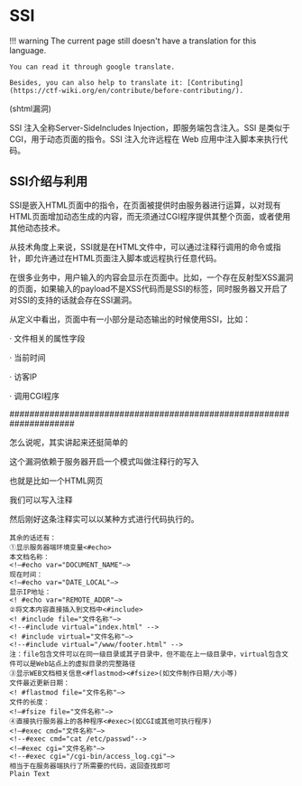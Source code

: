 # SSI
!!! warning
    The current page still doesn't have a translation for this language.

    You can read it through google translate.

    Besides, you can also help to translate it: [Contributing](https://ctf-wiki.org/en/contribute/before-contributing/).



(shtml漏洞)


SSI 注入全称Server-SideIncludes Injection，即服务端包含注入。SSI 是类似于 CGI，用于动态页面的指令。SSI 注入允许远程在 Web 应用中注入脚本来执行代码。



## SSI介绍与利用

SSI是嵌入HTML页面中的指令，在页面被提供时由服务器进行运算，以对现有HTML页面增加动态生成的内容，而无须通过CGI程序提供其整个页面，或者使用其他动态技术。


从技术角度上来说，SSI就是在HTML文件中，可以通过注释行调用的命令或指针，即允许通过在HTML页面注入脚本或远程执行任意代码。


在很多业务中，用户输入的内容会显示在页面中。比如，一个存在反射型XSS漏洞的页面，如果输入的payload不是XSS代码而是SSI的标签，同时服务器又开启了对SSI的支持的话就会存在SSI漏洞。


从定义中看出，页面中有一小部分是动态输出的时候使用SSI，比如：


·       文件相关的属性字段


·       当前时间


·       访客IP


·       调用CGI程序


#####################################################################


怎么说呢，其实讲起来还挺简单的


<!--#exec cmd="命令"-->


这个漏洞依赖于服务器开启一个模式叫做注释行的写入


也就是比如一个HTML网页


我们可以写入注释


然后刚好这条注释实可以以某种方式进行代码执行的。


```plain
其余的话还有：
①显示服务器端环境变量<#echo>
本文档名称：
<!–#echo var="DOCUMENT_NAME"–>
现在时间：
<!–#echo var="DATE_LOCAL"–>
显示IP地址：
<! #echo var="REMOTE_ADDR"–>
②将文本内容直接插入到文档中<#include>
<! #include file="文件名称"–>
<!--#include virtual="index.html" -->
<! #include virtual="文件名称"–>
<!--#include virtual="/www/footer.html" -->
注：file包含文件可以在同一级目录或其子目录中，但不能在上一级目录中，virtual包含文件可以是Web站点上的虚拟目录的完整路径
③显示WEB文档相关信息<#flastmod><#fsize>(如文件制作日期/大小等)
文件最近更新日期：
<! #flastmod file="文件名称"–>
文件的长度：
<!–#fsize file="文件名称"–>
④直接执行服务器上的各种程序<#exec>(如CGI或其他可执行程序)
<!–#exec cmd="文件名称"–>
<!--#exec cmd="cat /etc/passwd"-->
<!–#exec cgi="文件名称"–>
<!--#exec cgi="/cgi-bin/access_log.cgi"–>
相当于在服务器端执行了所需要的代码，返回查找即可
Plain Text
```




